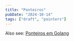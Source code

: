 ```yaml
---
title: "Ponteiros"
pubDate: "2024-10-14"
tags: ["draft", "pointers"]
---
```


Also see: [Ponteiros em Golang](/notes/golang#pointers)
